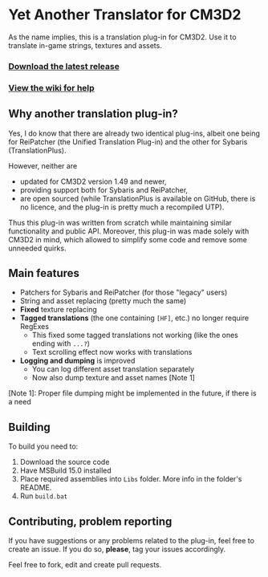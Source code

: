# Yet Another Translator for CM3D2

As the name implies, this is a translation plug-in for CM3D2.
Use it to translate in-game strings, textures and assets.

### [Download the latest release](https://github.com/denikson/CM3D2.YATranslator/releases)
### [View the wiki for help](https://github.com/denikson/CM3D2.YATranslator/wiki)

## Why another translation plug-in?

Yes, I do know that there are already two identical plug-ins, albeit one being for
ReiPatcher (the Unified Translation Plug-in) and the other for Sybaris (TranslationPlus).

However, neither are

* updated for CM3D2 version 1.49 and newer,
* providing support both for Sybaris and ReiPatcher,
* are open sourced (while TranslationPlus is available on GitHub, there is no licence, and the plug-in is pretty much a recompiled UTP).

Thus this plug-in was written from scratch while maintaining similar functionality and public API.
Moreover, this plug-in was made solely with CM3D2 in mind, which allowed to simplify some code
and remove some unneeded quirks.

## Main features

* Patchers for Sybaris and ReiPatcher (for those "legacy" users)
* String and asset replacing (pretty much the same)
* **Fixed** texture replacing
* **Tagged translations** (the one containing `[HF]`, etc.) no longer require RegExes
    * This fixed some tagged translations not working (like the ones ending with `...?`)
    * Text scrolling effect now works with translations
* **Logging and dumping** is improved
  * You can log different asset translation separately
  * Now also dump texture and asset names [Note 1]

[Note 1]: Proper file dumping might be implemented in the future, if there is a need

## Building

To build you need to:

1. Download the source code
2. Have MSBuild 15.0 installed
3. Place required assemblies into `Libs` folder. More info in the folder's README.
4. Run `build.bat`


## Contributing, problem reporting

If you have suggestions or any problems related to the plug-in, feel free to create an issue.
If you do so, **please**, tag your issues accordingly.

Feel free to fork, edit and create pull requests.

